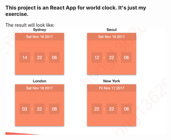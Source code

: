 ### This project is an React App for world clock. It's just my exercise.

The result will look like:
![Alt text](./src/clock.PNG?raw=true)

